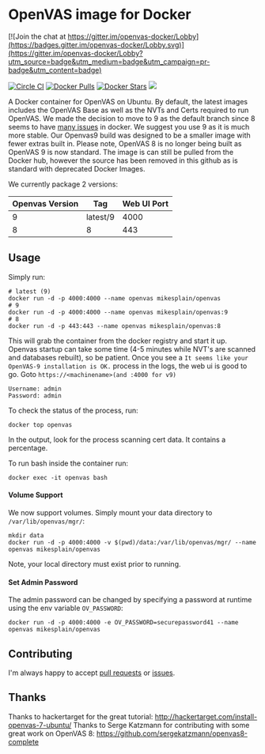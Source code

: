 OpenVAS image for Docker
==============

[![Join the chat at https://gitter.im/openvas-docker/Lobby](https://badges.gitter.im/openvas-docker/Lobby.svg)](https://gitter.im/openvas-docker/Lobby?utm_source=badge&utm_medium=badge&utm_campaign=pr-badge&utm_content=badge)

[![Circle CI](https://img.shields.io/circleci/project/mikesplain/openvas-docker/master.svg)](https://circleci.com/gh/mikesplain/openvas-docker/tree/master) [![Docker Pulls](https://img.shields.io/docker/pulls/mikesplain/openvas.svg)](https://hub.docker.com/r/mikesplain/openvas/) [![Docker Stars](https://img.shields.io/docker/stars/mikesplain/openvas.svg)](https://hub.docker.com/r/mikesplain/openvas/) [![](https://images.microbadger.com/badges/image/mikesplain/openvas.svg)](https://microbadger.com/images/mikesplain/openvas "Get your own image badge on microbadger.com")

A Docker container for OpenVAS on Ubuntu.  By default, the latest images includes the OpenVAS Base as well as the NVTs and Certs required to run OpenVAS.  We made the decision to move to 9 as the default branch since 8 seems to have [many issues](https://github.com/mikesplain/openvas-docker/issues/84) in docker.  We suggest you use 9 as it is much more stable. Our Openvas9 build was designed to be a smaller image with fewer extras built in. Please note, OpenVAS 8 is no longer being built as OpenVAS 9 is now standard.  The image is can still be pulled from the Docker hub, however the source has been removed in this github as is standard with deprecated Docker Images.

We currently package 2 versions:

| Openvas Version | Tag     | Web UI Port |
|-----------------|---------|-------------|
| 9               | latest/9| 4000        |
| 8               | 8       | 443         |



Usage
-----

Simply run:

```
# latest (9)
docker run -d -p 4000:4000 --name openvas mikesplain/openvas
# 9
docker run -d -p 4000:4000 --name openvas mikesplain/openvas:9
# 8
docker run -d -p 443:443 --name openvas mikesplain/openvas:8
```

This will grab the container from the docker registry and start it up.  Openvas startup can take some time (4-5 minutes while NVT's are scanned and databases rebuilt), so be patient.  Once you see a `It seems like your OpenVAS-9 installation is OK.` process in the logs, the web ui is good to go.  Goto `https://<machinename>(and :4000 for v9)`

```
Username: admin
Password: admin
```

To check the status of the process, run:

```
docker top openvas
```

In the output, look for the process scanning cert data.  It contains a percentage.

To run bash inside the container run:

```
docker exec -it openvas bash
```

#### Volume Support
We now support volumes. Simply mount your data directory to `/var/lib/openvas/mgr/`:
```
mkdir data
docker run -d -p 4000:4000 -v $(pwd)/data:/var/lib/openvas/mgr/ --name openvas mikesplain/openvas
```
Note, your local directory must exist prior to running.

#### Set Admin Password
The admin password can be changed by specifying a password at runtime using the env variable `OV_PASSWORD`:
```
docker run -d -p 4000:4000 -e OV_PASSWORD=securepassword41 --name openvas mikesplain/openvas
```

Contributing
------------

I'm always happy to accept [pull requests](https://github.com/mikesplain/openvas-docker/pulls) or [issues](https://github.com/mikesplain/openvas-docker/issues).

Thanks
------
Thanks to hackertarget for the great tutorial: http://hackertarget.com/install-openvas-7-ubuntu/
Thanks to Serge Katzmann for contributing with some great work on OpenVAS 8: https://github.com/sergekatzmann/openvas8-complete
